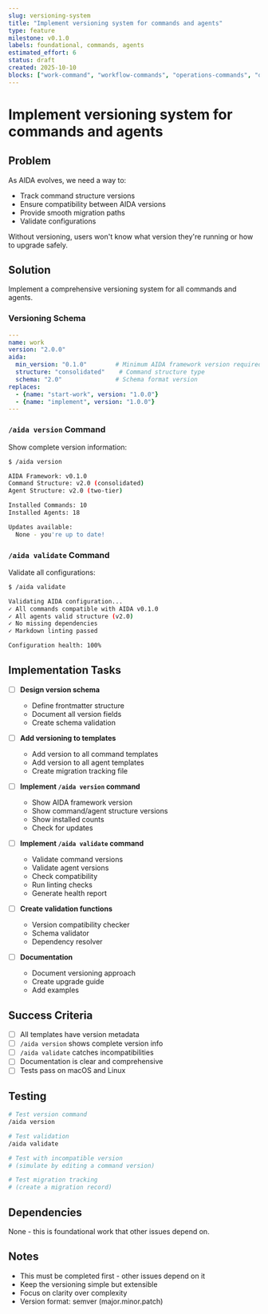 ```yaml
---
slug: versioning-system
title: "Implement versioning system for commands and agents"
type: feature
milestone: v0.1.0
labels: foundational, commands, agents
estimated_effort: 6
status: draft
created: 2025-10-10
blocks: ["work-command", "workflow-commands", "operations-commands", "quality-commands", "aida-command"]
---
```


# Implement versioning system for commands and agents

## Problem

As AIDA evolves, we need a way to:

- Track command structure versions
- Ensure compatibility between AIDA versions
- Provide smooth migration paths
- Validate configurations

Without versioning, users won't know what version they're running or how to upgrade safely.

## Solution

Implement a comprehensive versioning system for all commands and agents.

### Versioning Schema

```yaml
---
name: work
version: "2.0.0"
aida:
  min_version: "0.1.0"        # Minimum AIDA framework version required
  structure: "consolidated"    # Command structure type
  schema: "2.0"               # Schema format version
replaces:
  - {name: "start-work", version: "1.0.0"}
  - {name: "implement", version: "1.0.0"}
---
```

### `/aida version` Command

Show complete version information:

```bash
$ /aida version

AIDA Framework: v0.1.0
Command Structure: v2.0 (consolidated)
Agent Structure: v2.0 (two-tier)

Installed Commands: 10
Installed Agents: 18

Updates available:
  None - you're up to date!
```

### `/aida validate` Command

Validate all configurations:

```bash
$ /aida validate

Validating AIDA configuration...
✓ All commands compatible with AIDA v0.1.0
✓ All agents valid structure (v2.0)
✓ No missing dependencies
✓ Markdown linting passed

Configuration health: 100%
```

## Implementation Tasks

- [ ] **Design version schema**
  - Define frontmatter structure
  - Document all version fields
  - Create schema validation

- [ ] **Add versioning to templates**
  - Add version to all command templates
  - Add version to all agent templates
  - Create migration tracking file

- [ ] **Implement `/aida version` command**
  - Show AIDA framework version
  - Show command/agent structure versions
  - Show installed counts
  - Check for updates

- [ ] **Implement `/aida validate` command**
  - Validate command versions
  - Validate agent versions
  - Check compatibility
  - Run linting checks
  - Generate health report

- [ ] **Create validation functions**
  - Version compatibility checker
  - Schema validator
  - Dependency resolver

- [ ] **Documentation**
  - Document versioning approach
  - Create upgrade guide
  - Add examples

## Success Criteria

- [ ] All templates have version metadata
- [ ] `/aida version` shows complete version info
- [ ] `/aida validate` catches incompatibilities
- [ ] Documentation is clear and comprehensive
- [ ] Tests pass on macOS and Linux

## Testing

```bash
# Test version command
/aida version

# Test validation
/aida validate

# Test with incompatible version
# (simulate by editing a command version)

# Test migration tracking
# (create a migration record)
```

## Dependencies

None - this is foundational work that other issues depend on.

## Notes

- This must be completed first - other issues depend on it
- Keep the versioning simple but extensible
- Focus on clarity over complexity
- Version format: semver (major.minor.patch)
